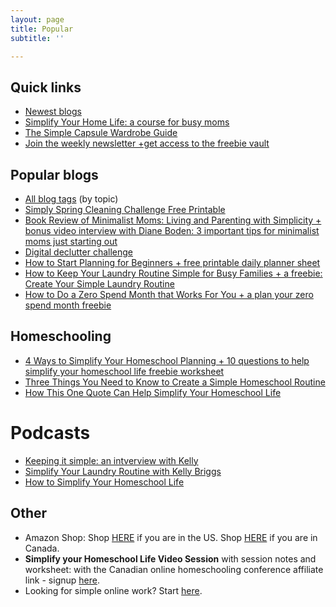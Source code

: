 ```yaml
---
layout: page
title: Popular
subtitle: ''

---
```

## Quick links

* [Newest blogs](https://www.simplehomemom.com)
* [Simplify Your Home Life: a course for busy moms](https://www.simplehomemom.com/course)
* [The Simple Capsule Wardrobe Guide ](https://www.simplehomemom.com/simple-capsule-wardrobe-guide)
* [Join the weekly newsletter +get access to the freebie vault](https://www.simplehomemom.com/freebies)

## Popular blogs

* [All blog tags](http://kellymbriggs.github.io/tags/) (by topic)
* [Simply Spring Cleaning Challenge Free Printable](https://www.simplehomemom.com/free-simply-spring-cleaning-challenge-with-a-free-printable-checklist/)
* [Book Review of Minimalist Moms: Living and Parenting with Simplicity + bonus video interview with Diane Boden: 3 important tips for minimalist moms just starting out](https://www.simplehomemom.com/book-review-of-minimalist-moms-living-and-parenting-with-simplicity/)
* [Digital declutter challenge](https://www.simplehomemom.com/3-steps-to-start-tackling-your-digital-clutter/)
* [How to Start Planning for Beginners + free printable daily planner sheet](https://www.simplehomemom.com/how-to-start-planning-for-beginners/)
* [How to Keep Your Laundry Routine Simple for Busy Families + a freebie: Create Your Simple Laundry Routine](https://www.simplehomemom.com/how-to-keep-your-laundry-routine-simple-for-busy-families/)
* [How to Do a Zero Spend Month that Works For You + a plan your zero spend month freebie](https://www.simplehomemom.com/how-to-do-a-zero-spend-month-that-works-for-you/)

## Homeschooling

* [4 Ways to Simplify Your Homeschool Planning + 10 questions to help simplify your homeschool life freebie worksheet](https://www.simplehomemom.com/4-ways-to-simplify-your-homeschool-planning/)
* [Three Things You Need to Know to Create a Simple Homeschool Routine](https://www.simplehomemom.com/three-things-you-need-to-know-to-create-a-simple-homeschool-routine/)
* [How This One Quote Can Help Simplify Your Homeschool Life](https://www.simplehomemom.com/how-this-one-quote-can-help-simplify-your-homeschool-life/)

# Podcasts

* [Keeping it simple: an intverview with Kelly](https://podcasts.apple.com/ca/podcast/keeping-it-simple-an-interview-with-kelly/id1512837291?i=1000500930761)
* [Simplify Your Laundry Routine with Kelly Briggs](https://www.minimalistmomspodcast.com/ep155-simplify-your-laundry-routine-with-kelly-briggs/)
* [How to Simplify Your Homeschool Life](https://capturingthecharmedlife.com/2021/03/15/how-to-simplify-your-homeschool-life/)

## Other

* Amazon Shop: Shop [HERE](http://www.amazon.com/shop/simplehomemom) if you are in the US. Shop [HERE](http://www.amazon.ca/shop/simplehomemom) if you are in Canada.
* **Simplify your Homeschool Life Video Session** with session notes and worksheet:  with the Canadian online homeschooling conference affiliate link - signup [here](https://canadianhomeschoolconference.com/aff/42/).
* Looking for simple online work? Start [here](https://forms.gle/v11JEewD81mxsUyf6).